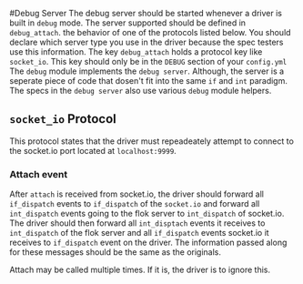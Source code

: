 #Debug Server
The debug server should be started whenever a driver is built in `debug` mode. The server supported should be defined in `debug_attach`.
the behavior of one of the protocols listed below. You should declare which server type you use in the driver because the spec testers use this
information. The key `debug_attach` holds a protocol key like `socket_io`. This key should only be in the `DEBUG` section of your `config.yml`
The `debug` module implements the `debug server`. Although, the server is a seperate
piece of code that dosen't fit into the same `if` and `int` paradigm. The specs in the `debug server` also use various `debug` module helpers.

## `socket_io` Protocol
This protocol states that the driver must repeadeately attempt to connect to the socket.io port located at `localhost:9999`.

### Attach event
After `attach` is received from socket.io, the driver should forward all `if_dispatch` events to `if_dispatch`
of the `socket.io` and forward all `int_dispatch` events going to the flok server to `int_dispatch` of socket.io.  The driver should then
forward all `int_disptach` events it receives to `int_dispatch` of the flok server and all `if_dispatch` events socket.io it receives to `if_dispatch` 
event on the driver. The information passed along for these messages should be the same as the originals.

Attach may be called multiple times. If it is, the driver is to ignore this.
